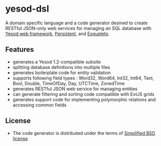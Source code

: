 # yesod-dsl

A domain specific language and a code generator desined to create RESTful
JSON-only web services for managing an SQL database with [Yesod web framework](http://www.yesodweb.com/),
[Persistent](http://www.yesodweb.com/book/persistent), and
[Esqueleto](http://hackage.haskell.org/package/esqueleto-1.2).

## Features
 * generates a Yesod 1.2-compatible subsite
 * splitting database definitions into multiple files
 * generates boilerplate code for entity validation
 * supports following field types : Word32, Word64, Int32, Int64, Text, Bool, Double, TimeOfDay, Day, UTCTime, ZonedTime
 * generates RESTful JSON web service for managing entities 
 * can generate filtering and sorting code compatible with ExtJS grids
 * generates support code for implementing polymorphic relations and accessing common fields
## License
 * The code generator is distributed under the terms of [Simplified BSD license](LICENSE)

